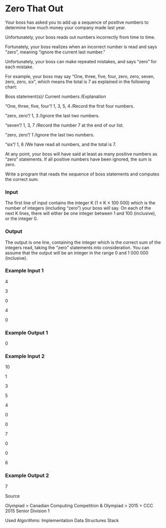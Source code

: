 # Zero That Out

Your boss has asked you to add up a sequence of positive numbers to determine how much money your company made last year.

Unfortunately, your boss reads out numbers incorrectly from time to time.

Fortunately, your boss realizes when an incorrect number is read and says “zero”, meaning “ignore the current last number.”

Unfortunately, your boss can make repeated mistakes, and says “zero” for each mistake.

For example, your boss may say “One, three, five, four, zero, zero, seven, zero, zero, six”, which means the total is 7 as explained in the following chart:

Boss statement(s)/	Current numbers	/Explanation

“One, three, five, four”/	1, 3, 5, 4	/Record the first four numbers.

“zero, zero“/	1, 3	/Ignore the last two numbers.

“seven”/	1, 3, 7	/Record the number 7 at the end of our list.

“zero, zero”/	1	/Ignore the last two numbers.

“six”/	1, 6	/We have read all numbers, and the total is 7.

At any point, your boss will have said at least as many positive numbers as “zero” statements. If all positive numbers have been ignored, the sum is zero.

Write a program that reads the sequence of boss statements and computes the correct sum.

### Input

The first line of input contains the integer K (1 ≤ K ≤ 100 000) which is the number of integers (including “zero”) your boss will say. On each of the next K lines, there will either be one integer between 1 and 100 (inclusive), or the integer 0.

### Output

The output is one line, containing the integer which is the correct sum of the integers read, taking the “zero” statements into consideration. You can assume that the output will be an integer in the range 0 and 1 000 000 (inclusive).

### Example Input 1

4

3

0

4

0

### Example Output 1

0

### Example Input 2

10

1

3

5

4

0

0

7

0

0

6

### Example Output 2

7

Source

Olympiad > Canadian Computing Competition & Olympiad > 2015 > CCC 2015 Senior Division 1

Used Algorithms:
Implementation
Data Structures
Stack
